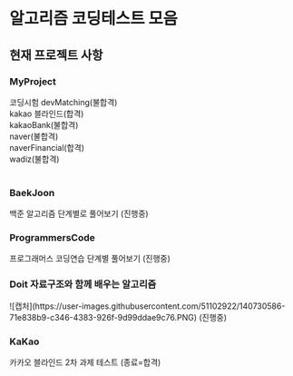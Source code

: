 # 알고리즘 코딩테스트 모음
<h2> 현재 프로젝트 사항 </h2>
<h3> MyProject </h3>
코딩시험
devMatching(불합격)<br>
kakao 블라인드(합격)<br>
kakaoBank(불합격)<br>
naver(불합격)<br>
naverFinancial(합격)<br>
wadiz(불합격)<br>
<br>

<h3> BaekJoon </h3>
백준 알고리즘 단계별로 풀어보기 (진행중)
<br>

<h3> ProgrammersCode </h3>
프로그래머스 코딩연습 단계별 풀어보기 (진행중)
<br>

<h3> Doit 자료구조와 함께 배우는 알고리즘 </h3>
![캡처](https://user-images.githubusercontent.com/51102922/140730586-71e838b9-c346-4383-926f-9d99ddae9c76.PNG) 
(진행중)
<br>

<h3> KaKao </h3>
카카오 블라인드 2차 과제 테스트 (종료=합격)
<br>
